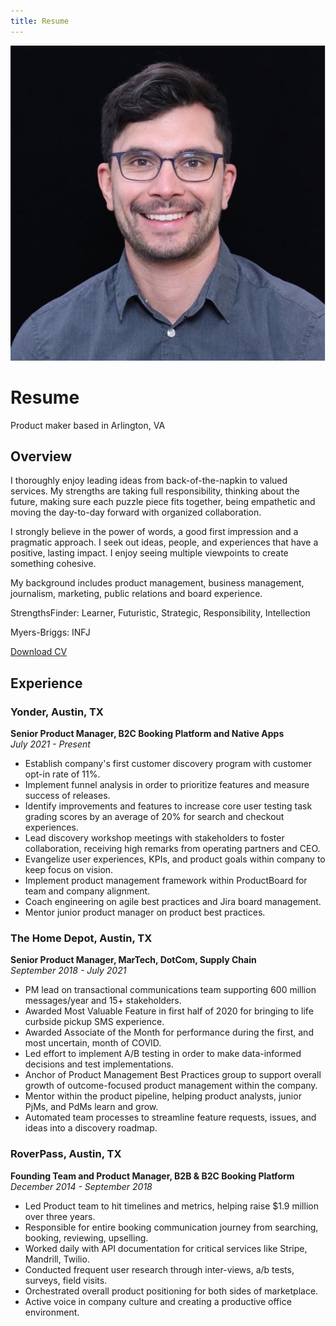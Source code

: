 ```yaml
---
title: Resume
---
```


<div class="hero">
    <img src="/assets/images/profile.jpeg" alt="Jacob Poterbin" class="profile-image">
    <div class="hero-content">
        <h1>Resume</h1>
        <p>Product maker based in Arlington, VA</p>
    </div>
</div>

## Overview

I thoroughly enjoy leading ideas from back-of-the-napkin to valued services. My strengths are taking full responsibility, thinking about the future, making sure each puzzle piece fits together, being empathetic and moving the day-to-day forward with organized collaboration.

I strongly believe in the power of words, a good first impression and a pragmatic approach. I seek out ideas, people, and experiences that have a positive, lasting impact. I enjoy seeing multiple viewpoints to create something cohesive.

My background includes product management, business management, journalism, marketing, public relations and board experience.

StrengthsFinder: Learner, Futuristic, Strategic, Responsibility, Intellection

Myers-Briggs: INFJ

<a href="#" class="button">Download CV</a>

## Experience

### Yonder, Austin, TX
**Senior Product Manager, B2C Booking Platform and Native Apps**  
*July 2021 - Present*

- Establish company's first customer discovery program with customer opt-in rate of 11%.
- Implement funnel analysis in order to prioritize features and measure success of releases.
- Identify improvements and features to increase core user testing task grading scores by an average of 20% for search and checkout experiences.
- Lead discovery workshop meetings with stakeholders to foster collaboration, receiving high remarks from operating partners and CEO.
- Evangelize user experiences, KPIs, and product goals within company to keep focus on vision.
- Implement product management framework within ProductBoard for team and company alignment.
- Coach engineering on agile best practices and Jira board management.
- Mentor junior product manager on product best practices.

### The Home Depot, Austin, TX
**Senior Product Manager, MarTech, DotCom, Supply Chain**  
*September 2018 - July 2021*

- PM lead on transactional communications team supporting 600 million messages/year and 15+ stakeholders.
- Awarded Most Valuable Feature in first half of 2020 for bringing to life curbside pickup SMS experience.
- Awarded Associate of the Month for performance during the first, and most uncertain, month of COVID.
- Led effort to implement A/B testing in order to make data-informed decisions and test implementations.
- Anchor of Product Management Best Practices group to support overall growth of outcome-focused product management within the company.
- Mentor within the product pipeline, helping product analysts, junior PjMs, and PdMs learn and grow.
- Automated team processes to streamline feature requests, issues, and ideas into a discovery roadmap.

### RoverPass, Austin, TX
**Founding Team and Product Manager, B2B & B2C Booking Platform**  
*December 2014 - September 2018*

- Led Product team to hit timelines and metrics, helping raise $1.9 million over three years.
- Responsible for entire booking communication journey from searching, booking, reviewing, upselling.
- Worked daily with API documentation for critical services like Stripe, Mandrill, Twilio.
- Conducted frequent user research through inter-views, a/b tests, surveys, field visits.
- Orchestrated overall product positioning for both sides of marketplace.
- Active voice in company culture and creating a productive office environment. 